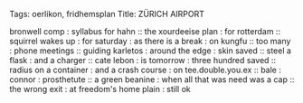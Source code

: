Tags: oerlikon, fridhemsplan
Title: ZÜRICH AIRPORT
  
bronwell comp : syllabus for hahn :: the xourdeeise plan : for rotterdam :: squirrel wakes up : for saturday : as there is a break : on kungfu :: too many : phone meetings :: guiding karletos : around the edge : skin saved :: steel a flask : and a charger :: cate lebon : is tomorrow : three hundred saved :: radius on a container : and a crash course : on tee.double.you.ex :: bale : connor : prosthetute :: a green beanine : when all that was need was a cap :: the wrong exit : at freedom's home plain : still ok